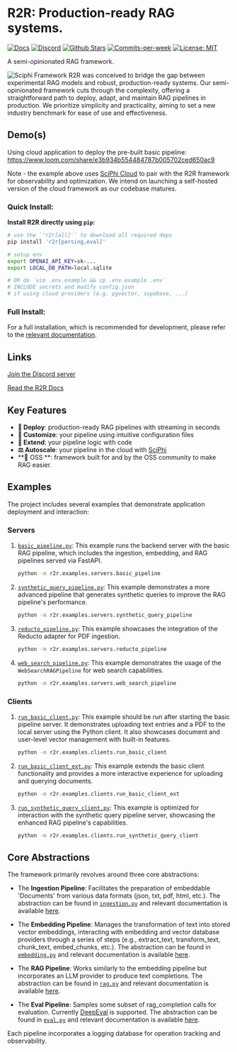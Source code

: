 # R2R: Production-ready RAG systems.

<p align="left">
  <a href="https://r2r-docs.sciphi.ai"><img src="https://img.shields.io/badge/docs.sciphi.ai-3F16E4" alt="Docs"></a>
  <a href="https://discord.gg/p6KqD2kjtB"><img src="https://img.shields.io/discord/1120774652915105934?style=social&logo=discord" alt="Discord"></a>
  <a href="https://github.com/SciPhi-AI"><img src="https://img.shields.io/github/stars/SciPhi-AI/R2R" alt="Github Stars"></a>
  <a href="https://github.com/SciPhi-AI/R2R/pulse"><img src="https://img.shields.io/github/commit-activity/w/SciPhi-AI/R2R" alt="Commits-per-week"></a>
  <a href="https://opensource.org/licenses/MIT"><img src="https://img.shields.io/badge/License-MIT-purple.svg" alt="License: MIT"></a>
</p>

A semi-opinionated RAG framework.

<img src="./docs/pages/r2r.png" alt="Sciphi Framework">
R2R was conceived to bridge the gap between experimental RAG models and robust, production-ready systems. Our semi-opinionated framework cuts through the complexity, offering a straightforward path to deploy, adapt, and maintain RAG pipelines in production. We prioritize simplicity and practicality, aiming to set a new industry benchmark for ease of use and effectiveness.

## Demo(s)

Using cloud application to deploy the pre-built basic pipeline:
https://www.loom.com/share/e3b934b554484787b005702ced650ac9

Note - the example above uses [SciPhi Cloud](https://app.sciphi.ai) to pair with the R2R framework for observability and optimization. We intend on launching a self-hosted version of the cloud framework as our codebase matures.

### Quick Install:

**Install R2R directly using `pip`:**

```bash
# use the `'r2r[all]'` to download all required deps
pip install 'r2r[parsing,eval]'

# setup env 
export OPENAI_API_KEY=sk-...
export LOCAL_DB_PATH=local.sqlite

# OR do `vim .env.example && cp .env.example .env`
# INCLUDE secrets and modify config.json
# if using cloud providers (e.g. pgvector, supabase, ...)
```

### Full Install:

For a full installation, which is recommended for development, please refer to the [relevant documentation](https://r2r-docs.sciphi.ai/getting-started/full-install).

## Links

[Join the Discord server](https://discord.gg/p6KqD2kjtB)

[Read the R2R Docs](https://r2r-docs.sciphi.ai/)

## Key Features

- **🚀 Deploy**: production-ready RAG pipelines with streaming in seconds
- **🧩 Customize**: your pipeline using intuitive configuration files
- **🔌 Extend**: your pipeline logic with code
- **⚖️ Autoscale**: your pipeline in the cloud with [SciPhi](https://app.sciphi.ai/) 
- **🤖 OSS **: framework built for and by the OSS community to make RAG easier.

## Examples

The project includes several examples that demonstrate application deployment and interaction:

### Servers

1. [`basic_pipeline.py`](r2r/examples/servers/basic_pipeline.py): This example runs the backend server with the basic RAG pipeline, which includes the ingestion, embedding, and RAG pipelines served via FastAPI.

   ```bash
   python -m r2r.examples.servers.basic_pipeline
   ```

2. [`synthetic_query_pipeline.py`](r2r/examples/servers/synthetic_query_pipeline.py): This example demonstrates a more advanced pipeline that generates synthetic queries to improve the RAG pipeline's performance.

   ```bash
   python -m r2r.examples.servers.synthetic_query_pipeline
   ```

3. [`reducto_pipeline.py`](r2r/examples/servers/reducto_pipeline.py): This example showcases the integration of the Reducto adapter for PDF ingestion.

   ```bash
   python -m r2r.examples.servers.reducto_pipeline
   ```

4. [`web_search_pipeline.py`](r2r/examples/servers/web_search_pipeline.py): This example demonstrates the usage of the `WebSearchRAGPipeline` for web search capabilities.

   ```bash
   python -m r2r.examples.servers.web_search_pipeline
   ```

### Clients

1. [`run_basic_client.py`](r2r/examples/clients/run_basic_client.py): This example should be run after starting the basic pipeline server. It demonstrates uploading text entries and a PDF to the local server using the Python client. It also showcases document and user-level vector management with built-in features.

   ```bash
   python -m r2r.examples.clients.run_basic_client
   ```

2. [`run_basic_client_ext.py`](r2r/examples/clients/run_basic_client_ext.py): This example extends the basic client functionality and provides a more interactive experience for uploading and querying documents.

   ```bash
   python -m r2r.examples.clients.run_basic_client_ext
   ```

3. [`run_synthetic_query_client.py`](r2r/examples/clients/run_synthetic_query_client.py): This example is optimized for interaction with the synthetic query pipeline server, showcasing the enhanced RAG pipeline's capabilities.

   ```bash
   python -m r2r.examples.clients.run_synthetic_query_client
   ```

## Core Abstractions

The framework primarily revolves around three core abstractions:

- The **Ingestion Pipeline**: Facilitates the preparation of embeddable 'Documents' from various data formats (json, txt, pdf, html, etc.). The abstraction can be found in [`ingestion.py`](r2r/core/pipelines/ingestion.py) and relevant documentation is available [here](https://r2r-docs.sciphi.ai/core-features/ingestion).

- The **Embedding Pipeline**: Manages the transformation of text into stored vector embeddings, interacting with embedding and vector database providers through a series of steps (e.g., extract_text, transform_text, chunk_text, embed_chunks, etc.). The abstraction can be found in [`embedding.py`](r2r/core/pipelines/embedding.py) and relevant documentation is available [here](https://r2r-docs.sciphi.ai/core-features/embedding).

- The **RAG Pipeline**: Works similarly to the embedding pipeline but incorporates an LLM provider to produce text completions. The abstraction can be found in [`rag.py`](r2r/core/pipelines/rag.py) and relevant documentation is available [here](https://r2r-docs.sciphi.ai/core-features/rag).

- The **Eval Pipeline**: Samples some subset of rag_completion calls for evaluation. Currently [DeepEval](https://github.com/confident-ai/deepeval) is supported. The abstraction can be found in [`eval.py`](r2r/core/pipelines/eval.py) and relevant documentation is available [here](https://r2r-docs.sciphi.ai/core-features/eval).

Each pipeline incorporates a logging database for operation tracking and observability.
